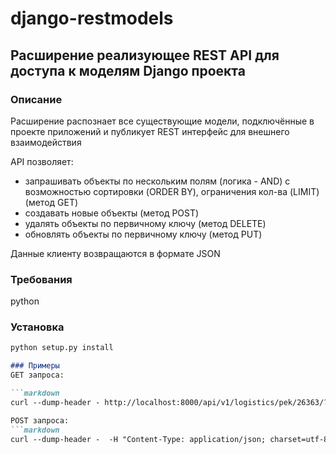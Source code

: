 # django-restmodels

## Расширение реализующее REST API для доступа к моделям Django проекта

### Описание
Расширение распознает все существующие модели, подключённые в проекте
приложений и публикует REST интерфейс для внешнего взаимодействия


API позволяет:
+ запрашивать объекты по нескольким полям (логика - AND) с возможностью
сортировки (ORDER BY), ограничения кол-ва (LIMIT) (метод GET)
+ создавать новые объекты (метод POST)
+ удалять объекты по первичному ключу (метод DELETE)
+ обновлять объекты по первичному ключу (метод PUT)

Данные клиенту возвращаются в формате JSON

### Требования
python

### Установка
```markdown
python setup.py install

### Примеры
GET запроса:

```markdown
curl --dump-header - http://localhost:8000/api/v1/logistics/pek/26363/?cache=false&volume=1.41&weight=118.07&isPickUp=false&isDelivery=true&urgently=false

POST запроса:
```markdown
curl --dump-header -  -H "Content-Type: application/json; charset=utf-8" -X POST --data '{"name": "new_group2"}' http://localhost:8000/api/v1/group/

